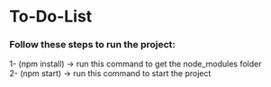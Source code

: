 # To-Do-List

### Follow these steps to run the project: <br>
1- (npm install) -> run this command to get the node_modules folder <br>
2- (npm start) -> run this command to start the project <br>
